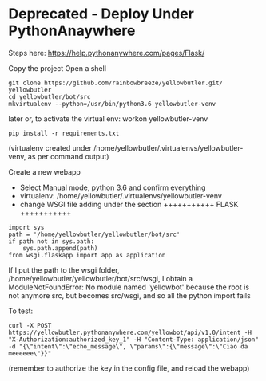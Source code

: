 # Deprecated - Deploy Under PythonAnaywhere

Steps here: https://help.pythonanywhere.com/pages/Flask/

Copy the project
Open a shell
```
git clone https://github.com/rainbowbreeze/yellowbutler.git/ yellowbutler
cd yellowbutler/bot/src
mkvirtualenv --python=/usr/bin/python3.6 yellowbutler-venv
```
later or, to activate the virtual env: workon yellowbutler-venv

```
pip install -r requirements.txt
```
(virtualenv created under /home/yellowbutler/.virtualenvs/yellowbutler-venv, as per command output)
 
Create a new webapp
- Select Manual mode, python 3.6 and confirm everything
- virtualenv:  /home/yellowbutler/.virtualenvs/yellowbutler-venv
- change WSGI file adding under the section +++++++++++ FLASK +++++++++++
```
import sys
path = '/home/yellowbutler/yellowbutler/bot/src'
if path not in sys.path:
    sys.path.append(path)
from wsgi.flaskapp import app as application
```

If I put the path to the wsgi folder, /home/yellowbutler/yellowbutler/bot/src/wsgi, I obtain a
 ModuleNotFoundError: No module named 'yellowbot'
because the root is not anymore src, but becomes src/wsgi, and so all the python import fails

To test:
```
curl -X POST https://yellowbutler.pythonanywhere.com/yellowbot/api/v1.0/intent -H "X-Authorization:authorized_key_1" -H "Content-Type: application/json" -d "{\"intent\":\"echo_message\", \"params\":{\"message\":\"Ciao da meeeeee\"}}"
```
(remember to authorize the key in the config file, and reload the webapp)
